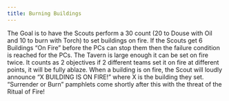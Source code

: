 ```yaml
---
title: Burning Buildings
---
```




The Goal is to have the Scouts perform a 30 count (20 to Douse with Oil and 10 to burn with Torch) to set buildings on fire. If the Scouts get 6 Buildings “On Fire” before the PCs can stop them then the failure condition is reached for the PCs. The Tavern is large enough it can be set on fire twice. It counts as 2 objectives if 2 different teams set it on fire at different points, it will be fully ablaze. When a building is on fire, the Scout will loudly announce “X BUILDING IS ON FIRE!” where X is the building they set. “Surrender or Burn” pamphlets come shortly after this with the threat of the Ritual of Fire!